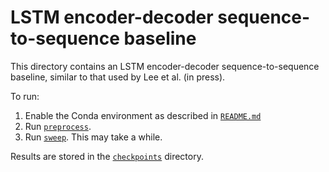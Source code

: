 LSTM encoder-decoder sequence-to-sequence baseline
==================================================

This directory contains an LSTM encoder-decoder sequence-to-sequence baseline,
similar to that used by Lee et al. (in press).

To run:

1.  Enable the Conda environment as described in [`README.md`](../../README.md)
2.  Run [`preprocess`](preprocess).
3.  Run [`sweep`](sweep). This may take a while.

Results are stored in the [`checkpoints`](checkpoints) directory.
